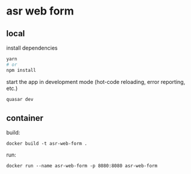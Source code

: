 # asr web form

## local
install dependencies
```bash
yarn
# or
npm install
```
start the app in development mode (hot-code reloading, error reporting, etc.)
```bash
quasar dev
```


## container

build:
```
docker build -t asr-web-form .
```

run:
```
docker run --name asr-web-form -p 8080:8080 asr-web-form
```




